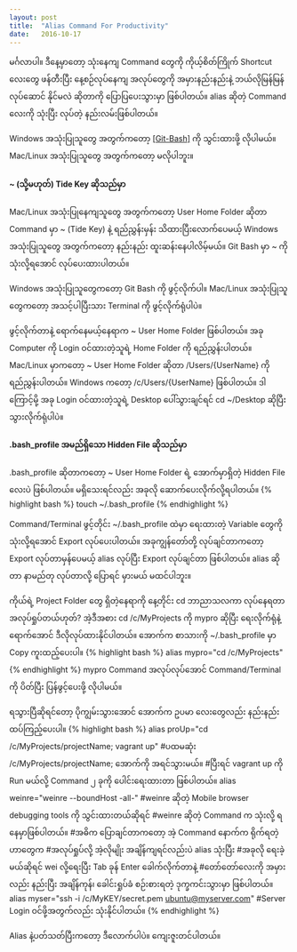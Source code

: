 ```yaml
---
layout: post
title:  "Alias Command For Productivity"
date:   2016-10-17
---
```


<span class="dropcap">မ</span>င်္ဂလာပါ။ ဒီနေ့မှာတော့ သုံးနေကျ Command တွေကို ကိုယ့်စိတ်ကြိုက် Shortcut လေးတွေ ဖန်တီးပြီး 
နေ့စဉ်လုပ်နေကျ အလုပ်တွေကို အမှားနည်းနည်းနဲ့ ဘယ်လိုမြန်မြန် လုပ်ဆောင် နိုင်မလဲ ဆိုတာကို 
ပြောပြပေးသွားမှာ ဖြစ်ပါတယ်။ alias ဆိုတဲ့ Command လေးကို သုံးပြီး လုပ်တဲ့ နည်းလမ်းဖြစ်ပါတယ်။

Windows အသုံးပြုသူတွေ အတွက်ကတော့ <a href="https://git-scm.com/downloads" target="_blank">
[Git-Bash]</a> ကို သွင်းထားဖို့ လိုပါမယ်။ Mac/Linux အသုံးပြုသူတွေ အတွက်ကတော့ မလိုပါဘူး။

#### ~ (သို့မဟုတ်) Tide Key ဆိုသည်မှာ

Mac/Linux အသုံးပြုနေကျသူတွေ အတွက်ကတော့ User Home Folder ဆိုတာ Command မှာ ~ (Tide Key) နဲ့ 
ရည်ညွှန်းမှန်း သိထားပြီးလောက်ပေမယ့် Windows အသုံးပြုသူတွေ အတွက်ကတော့ နည်းနည်း ထူးဆန်းနေပါလိမ့်မယ်။ 
Git Bash မှာ ~ ကို သုံးလို့ရအောင် လုပ်ပေးထားပါတယ်။ 

Windows အသုံးပြုသူတွေကတော့ Git Bash ကို ဖွင့်လိုက်ပါ။ Mac/Linux အသုံးပြုသူတွေကတော့ အသင့်ပါပြီးသား Terminal ကို ဖွင့်လိုက်ရုံပါပဲ။

ဖွင့်လိုက်တာနဲ့ ရောက်နေမယ့်နေရာက
<span class="tooltip">~
  <span class="tooltiptext">User Home Folder</span>
</span>
ဖြစ်ပါတယ်။ အခု Computer ကို Login ဝင်ထားတဲ့သူရဲ့ Home Folder ကို ရည်ညွှန်းပါတယ်။
Mac/Linux မှာကတော့ 
<span class="tooltip">~
  <span class="tooltiptext">User Home Folder</span>
</span>
ဆိုတာ /Users/{UserName} ကို ရည်ညွှန်းပါတယ်။ Windows ကတော့ /c/Users/{UserName} ဖြစ်ပါတယ်။
ဒါကြောင့်မို့ အခု Login ဝင်ထားတဲ့သူရဲ့ Desktop ပေါ်သွားချင်ရင် cd ~/Desktop ဆိုပြီးသွားလိုက်ရုံပါပဲ။

#### .bash_profile အမည်ရှိသော Hidden File ဆိုသည်မှာ
.bash_profile ဆိုတာကတော့ 
<span class="tooltip">~
  <span class="tooltiptext">User Home Folder</span>
</span> 
ရဲ့ အောက်မှာရှိတဲ့ Hidden File လေးပဲ ဖြစ်ပါတယ်။ မရှိသေးရင်လည်း အခုလို ဆောက်ပေးလိုက်လို့ရပါတယ်။ 
{% highlight bash %}
	touch ~/.bash_profile 
{% endhighlight %}

Command/Terminal ဖွင့်တိုင်း ~/.bash_profile ထဲမှာ ရေးထားတဲ့ Variable တွေကို သုံးလို့ရအောင် Export လုပ်ပေးပါတယ်။ 
အခုကျွန်တော်တို့ လုပ်ချင်တာကတော့ Export လုပ်တာမှန်ပေမယ့် alias လုပ်ပြီး Export လုပ်ချင်တာ ဖြစ်ပါတယ်။ alias ဆိုတာ နာမည်တု လုပ်တာလို့ 
ပြောရင် မှားမယ် မထင်ပါဘူး။ 

ကိုယ်ရဲ့ Project Folder တွေ ရှိတဲ့နေရာကို နေ့တိုင်း cd ဘာညာသလကာ လုပ်နေရတာ အလုပ်ရှုပ်တယ်ဟုတ်? အဲ့ဒီအစား cd /c/MyProjects ကို
mypro ဆိုပြီး ရေးလိုက်ရုံနဲ့ ရောက်အောင် ဒီလိုလုပ်ထားနိုင်ပါတယ်။ အောက်က စာသားကို ~/.bash_profile မှာ Copy ကူးထည့်ပေးပါ။
{% highlight bash %}
alias mypro="cd /c/MyProjects"
{% endhighlight %}
mypro Command အလုပ်လုပ်အောင် Command/Terminal ကို ပိတ်ပြီး ပြန်ဖွင့်ပေးဖို့ လိုပါမယ်။ 

ရသွားပြီဆိုရင်တော့ ပိုကျွမ်းသွားအောင် အောက်က ဥပမာ လေးတွေလည်း နည်းနည်း ထပ်ကြည့်ပေးပါ။
{% highlight bash %}
alias proUp="cd /c/MyProjects/projectName; vagrant up"
#ပထမဆုံး /c/MyProjects/projectName; အောက်ကို အရင်သွားမယ်။ 
#ပြီးရင် vagrant up ကို Run မယ်လို့ Command ၂ ခုကို ပေါင်းရေးထားတာ ဖြစ်ပါတယ်။
alias weinre="weinre --boundHost -all-"
#weinre ဆိုတဲ့ Mobile browser debugging tools ကို သွင်းထားတယ်ဆိုရင် 
#weinre ဆိုတဲ့ Command က သုံးလို့ ရနေမှာဖြစ်ပါတယ်။ 
#အဓိက ပြောချင်တာကတော့ အဲ့ Command နောက်က ရိုက်ရတဲ့ဟာတွေက 
#အလုပ်ရှုပ်လို့ အဲ့လိုမျိုး အချိန်ကျရင်လည်းပဲ alias သုံးပြီး 
#အခုလို ရေးခဲ့မယ်ဆိုရင် wei လို့ရေးပြီး Tab ခုန် Enter ခေါက်လိုက်တာနဲ့ 
#တော်တော်လေးကို အမှားလည်း နည်းပြီး အချိန်ကုန်၊ ခေါင်းရှုပ်ခံ စဉ်းစားရတဲ့ ဒုက္ခကင်းသွားမှာ ဖြစ်ပါတယ်။
alias myser="ssh -i /c/MyKEY/secret.pem ubuntu@myserver.com"
#Server Login ဝင်ဖို့အတွက်လည်း သုံးနိုင်ပါတယ်။
{% endhighlight %}

Alias နဲ့ပတ်သတ်ပြီးကတော့ ဒီလောက်ပါပဲ။ ကျေးဇူးတင်ပါတယ်။